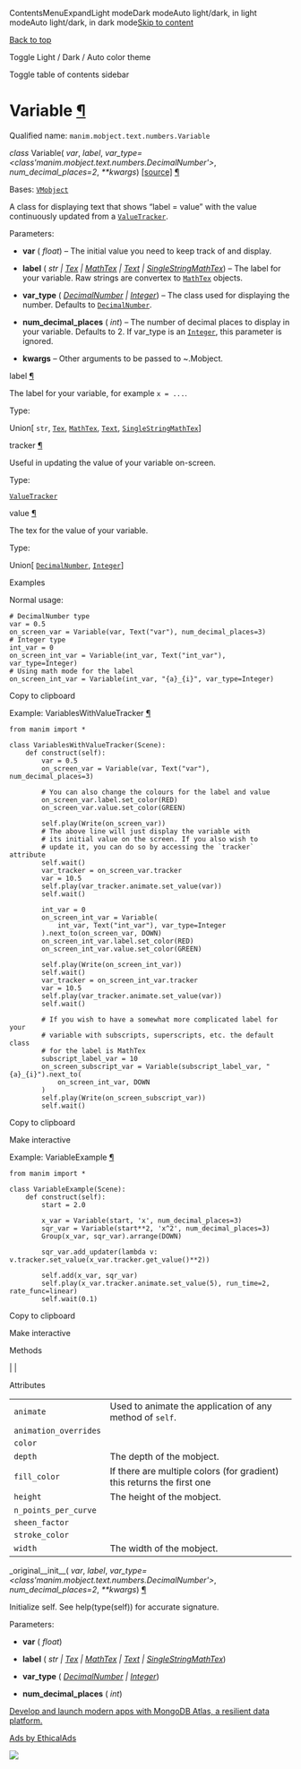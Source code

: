 ContentsMenuExpandLight modeDark modeAuto light/dark, in light modeAuto light/dark, in dark mode[Skip to content](https://docs.manim.community/en/stable/reference/manim.mobject.text.numbers.Variable.html#furo-main-content)

[Back to top](https://docs.manim.community/en/stable/reference/manim.mobject.text.numbers.Variable.html#)

Toggle Light / Dark / Auto color theme

Toggle table of contents sidebar

# Variable [¶](https://docs.manim.community/en/stable/reference/manim.mobject.text.numbers.Variable.html\#variable "Link to this heading")

Qualified name: `manim.mobject.text.numbers.Variable`

_class_ Variable( _var_, _label_, _var\_type=<class'manim.mobject.text.numbers.DecimalNumber'>_, _num\_decimal\_places=2_, _\*\*kwargs_) [\[source\]](https://docs.manim.community/en/stable/_modules/manim/mobject/text/numbers.html#Variable) [¶](https://docs.manim.community/en/stable/reference/manim.mobject.text.numbers.Variable.html#manim.mobject.text.numbers.Variable "Link to this definition")

Bases: [`VMobject`](https://docs.manim.community/en/stable/reference/manim.mobject.types.vectorized_mobject.VMobject.html#manim.mobject.types.vectorized_mobject.VMobject "manim.mobject.types.vectorized_mobject.VMobject")

A class for displaying text that shows “label = value” with
the value continuously updated from a [`ValueTracker`](https://docs.manim.community/en/stable/reference/manim.mobject.value_tracker.ValueTracker.html#manim.mobject.value_tracker.ValueTracker "manim.mobject.value_tracker.ValueTracker").

Parameters:

- **var** ( _float_) – The initial value you need to keep track of and display.

- **label** ( _str_ _\|_ [_Tex_](https://docs.manim.community/en/stable/reference/manim.mobject.text.tex_mobject.Tex.html#manim.mobject.text.tex_mobject.Tex "manim.mobject.text.tex_mobject.Tex") _\|_ [_MathTex_](https://docs.manim.community/en/stable/reference/manim.mobject.text.tex_mobject.MathTex.html#manim.mobject.text.tex_mobject.MathTex "manim.mobject.text.tex_mobject.MathTex") _\|_ [_Text_](https://docs.manim.community/en/stable/reference/manim.mobject.text.text_mobject.Text.html#manim.mobject.text.text_mobject.Text "manim.mobject.text.text_mobject.Text") _\|_ [_SingleStringMathTex_](https://docs.manim.community/en/stable/reference/manim.mobject.text.tex_mobject.SingleStringMathTex.html#manim.mobject.text.tex_mobject.SingleStringMathTex "manim.mobject.text.tex_mobject.SingleStringMathTex")) – The label for your variable. Raw strings are convertex to [`MathTex`](https://docs.manim.community/en/stable/reference/manim.mobject.text.tex_mobject.MathTex.html#manim.mobject.text.tex_mobject.MathTex "manim.mobject.text.tex_mobject.MathTex") objects.

- **var\_type** ( [_DecimalNumber_](https://docs.manim.community/en/stable/reference/manim.mobject.text.numbers.DecimalNumber.html#manim.mobject.text.numbers.DecimalNumber "manim.mobject.text.numbers.DecimalNumber") _\|_ [_Integer_](https://docs.manim.community/en/stable/reference/manim.mobject.text.numbers.Integer.html#manim.mobject.text.numbers.Integer "manim.mobject.text.numbers.Integer")) – The class used for displaying the number. Defaults to [`DecimalNumber`](https://docs.manim.community/en/stable/reference/manim.mobject.text.numbers.DecimalNumber.html#manim.mobject.text.numbers.DecimalNumber "manim.mobject.text.numbers.DecimalNumber").

- **num\_decimal\_places** ( _int_) – The number of decimal places to display in your variable. Defaults to 2.
If var\_type is an [`Integer`](https://docs.manim.community/en/stable/reference/manim.mobject.text.numbers.Integer.html#manim.mobject.text.numbers.Integer "manim.mobject.text.numbers.Integer"), this parameter is ignored.

- **kwargs** – Other arguments to be passed to ~.Mobject.


label [¶](https://docs.manim.community/en/stable/reference/manim.mobject.text.numbers.Variable.html#manim.mobject.text.numbers.Variable.label "Link to this definition")

The label for your variable, for example `x = ...`.

Type:

Union\[ `str`, [`Tex`](https://docs.manim.community/en/stable/reference/manim.mobject.text.tex_mobject.Tex.html#manim.mobject.text.tex_mobject.Tex "manim.mobject.text.tex_mobject.Tex"), [`MathTex`](https://docs.manim.community/en/stable/reference/manim.mobject.text.tex_mobject.MathTex.html#manim.mobject.text.tex_mobject.MathTex "manim.mobject.text.tex_mobject.MathTex"), [`Text`](https://docs.manim.community/en/stable/reference/manim.mobject.text.text_mobject.Text.html#manim.mobject.text.text_mobject.Text "manim.mobject.text.text_mobject.Text"), [`SingleStringMathTex`](https://docs.manim.community/en/stable/reference/manim.mobject.text.tex_mobject.SingleStringMathTex.html#manim.mobject.text.tex_mobject.SingleStringMathTex "manim.mobject.text.tex_mobject.SingleStringMathTex")\]

tracker [¶](https://docs.manim.community/en/stable/reference/manim.mobject.text.numbers.Variable.html#manim.mobject.text.numbers.Variable.tracker "Link to this definition")

Useful in updating the value of your variable on-screen.

Type:

[`ValueTracker`](https://docs.manim.community/en/stable/reference/manim.mobject.value_tracker.ValueTracker.html#manim.mobject.value_tracker.ValueTracker "manim.mobject.value_tracker.ValueTracker")

value [¶](https://docs.manim.community/en/stable/reference/manim.mobject.text.numbers.Variable.html#manim.mobject.text.numbers.Variable.value "Link to this definition")

The tex for the value of your variable.

Type:

Union\[ [`DecimalNumber`](https://docs.manim.community/en/stable/reference/manim.mobject.text.numbers.DecimalNumber.html#manim.mobject.text.numbers.DecimalNumber "manim.mobject.text.numbers.DecimalNumber"), [`Integer`](https://docs.manim.community/en/stable/reference/manim.mobject.text.numbers.Integer.html#manim.mobject.text.numbers.Integer "manim.mobject.text.numbers.Integer")\]

Examples

Normal usage:

```
# DecimalNumber type
var = 0.5
on_screen_var = Variable(var, Text("var"), num_decimal_places=3)
# Integer type
int_var = 0
on_screen_int_var = Variable(int_var, Text("int_var"), var_type=Integer)
# Using math mode for the label
on_screen_int_var = Variable(int_var, "{a}_{i}", var_type=Integer)

```

Copy to clipboard

Example: VariablesWithValueTracker [¶](https://docs.manim.community/en/stable/reference/manim.mobject.text.numbers.Variable.html#variableswithvaluetracker)

```
from manim import *

class VariablesWithValueTracker(Scene):
    def construct(self):
        var = 0.5
        on_screen_var = Variable(var, Text("var"), num_decimal_places=3)

        # You can also change the colours for the label and value
        on_screen_var.label.set_color(RED)
        on_screen_var.value.set_color(GREEN)

        self.play(Write(on_screen_var))
        # The above line will just display the variable with
        # its initial value on the screen. If you also wish to
        # update it, you can do so by accessing the `tracker` attribute
        self.wait()
        var_tracker = on_screen_var.tracker
        var = 10.5
        self.play(var_tracker.animate.set_value(var))
        self.wait()

        int_var = 0
        on_screen_int_var = Variable(
            int_var, Text("int_var"), var_type=Integer
        ).next_to(on_screen_var, DOWN)
        on_screen_int_var.label.set_color(RED)
        on_screen_int_var.value.set_color(GREEN)

        self.play(Write(on_screen_int_var))
        self.wait()
        var_tracker = on_screen_int_var.tracker
        var = 10.5
        self.play(var_tracker.animate.set_value(var))
        self.wait()

        # If you wish to have a somewhat more complicated label for your
        # variable with subscripts, superscripts, etc. the default class
        # for the label is MathTex
        subscript_label_var = 10
        on_screen_subscript_var = Variable(subscript_label_var, "{a}_{i}").next_to(
            on_screen_int_var, DOWN
        )
        self.play(Write(on_screen_subscript_var))
        self.wait()

```

Copy to clipboard

Make interactive

Example: VariableExample [¶](https://docs.manim.community/en/stable/reference/manim.mobject.text.numbers.Variable.html#variableexample)

```
from manim import *

class VariableExample(Scene):
    def construct(self):
        start = 2.0

        x_var = Variable(start, 'x', num_decimal_places=3)
        sqr_var = Variable(start**2, 'x^2', num_decimal_places=3)
        Group(x_var, sqr_var).arrange(DOWN)

        sqr_var.add_updater(lambda v: v.tracker.set_value(x_var.tracker.get_value()**2))

        self.add(x_var, sqr_var)
        self.play(x_var.tracker.animate.set_value(5), run_time=2, rate_func=linear)
        self.wait(0.1)

```

Copy to clipboard

Make interactive

Methods

|
|

Attributes

|     |     |
| --- | --- |
| `animate` | Used to animate the application of any method of `self`. |
| `animation_overrides` |  |
| `color` |  |
| `depth` | The depth of the mobject. |
| `fill_color` | If there are multiple colors (for gradient) this returns the first one |
| `height` | The height of the mobject. |
| `n_points_per_curve` |  |
| `sheen_factor` |  |
| `stroke_color` |  |
| `width` | The width of the mobject. |

\_original\_\_init\_\_( _var_, _label_, _var\_type=<class'manim.mobject.text.numbers.DecimalNumber'>_, _num\_decimal\_places=2_, _\*\*kwargs_) [¶](https://docs.manim.community/en/stable/reference/manim.mobject.text.numbers.Variable.html#manim.mobject.text.numbers.Variable._original__init__ "Link to this definition")

Initialize self. See help(type(self)) for accurate signature.

Parameters:

- **var** ( _float_)

- **label** ( _str_ _\|_ [_Tex_](https://docs.manim.community/en/stable/reference/manim.mobject.text.tex_mobject.Tex.html#manim.mobject.text.tex_mobject.Tex "manim.mobject.text.tex_mobject.Tex") _\|_ [_MathTex_](https://docs.manim.community/en/stable/reference/manim.mobject.text.tex_mobject.MathTex.html#manim.mobject.text.tex_mobject.MathTex "manim.mobject.text.tex_mobject.MathTex") _\|_ [_Text_](https://docs.manim.community/en/stable/reference/manim.mobject.text.text_mobject.Text.html#manim.mobject.text.text_mobject.Text "manim.mobject.text.text_mobject.Text") _\|_ [_SingleStringMathTex_](https://docs.manim.community/en/stable/reference/manim.mobject.text.tex_mobject.SingleStringMathTex.html#manim.mobject.text.tex_mobject.SingleStringMathTex "manim.mobject.text.tex_mobject.SingleStringMathTex"))

- **var\_type** ( [_DecimalNumber_](https://docs.manim.community/en/stable/reference/manim.mobject.text.numbers.DecimalNumber.html#manim.mobject.text.numbers.DecimalNumber "manim.mobject.text.numbers.DecimalNumber") _\|_ [_Integer_](https://docs.manim.community/en/stable/reference/manim.mobject.text.numbers.Integer.html#manim.mobject.text.numbers.Integer "manim.mobject.text.numbers.Integer"))

- **num\_decimal\_places** ( _int_)


[Develop and launch modern apps with MongoDB Atlas, a resilient data platform.](https://server.ethicalads.io/proxy/click/8269/019600f1-f310-76d3-a580-e6248ee84154/)

[Ads by EthicalAds](https://www.ethicalads.io/advertisers/?ref=ea-text)

![](https://server.ethicalads.io/proxy/view/8269/019600f1-f310-76d3-a580-e6248ee84154/)